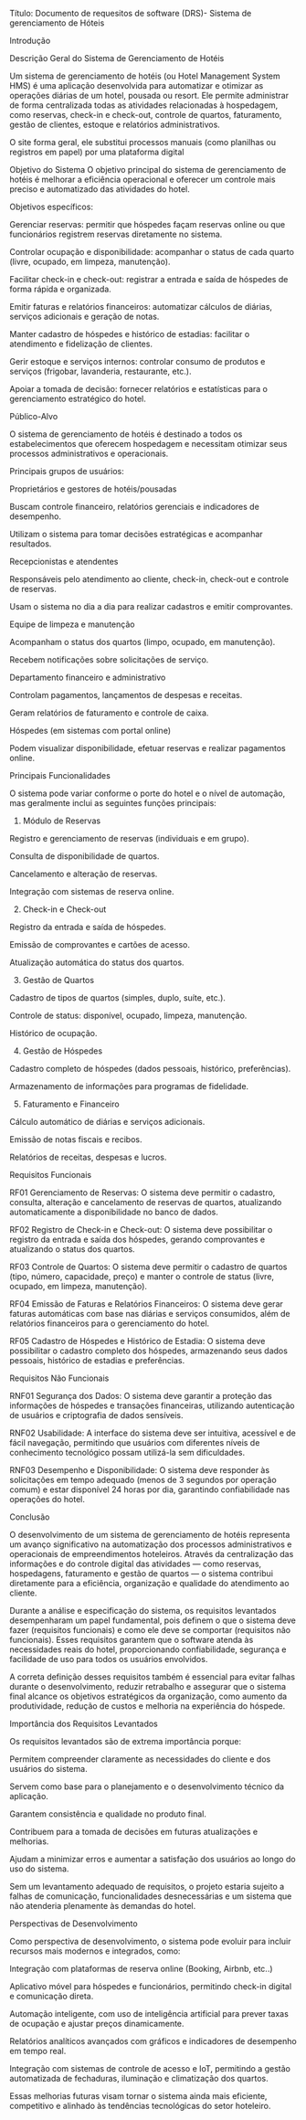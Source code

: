 
Título: Documento de requesitos de software (DRS)- Sistema de gerenciamento de Hóteis

Introdução

Descrição Geral do Sistema de Gerenciamento de Hotéis

Um sistema de gerenciamento de hotéis (ou Hotel Management System HMS) é uma aplicação desenvolvida para automatizar e otimizar as operações diárias de um hotel, pousada ou resort. Ele permite administrar de forma centralizada todas as atividades relacionadas à hospedagem, como reservas, check-in e check-out, controle de quartos, faturamento, gestão de clientes, estoque e relatórios administrativos.

O site forma geral, ele substitui processos manuais (como planilhas ou registros em papel) por uma plataforma digital 

Objetivo do Sistema
O objetivo principal do sistema de gerenciamento de hotéis é melhorar a eficiência operacional e oferecer um controle mais preciso e automatizado das atividades do hotel.

Objetivos específicos:

Gerenciar reservas: permitir que hóspedes façam reservas online ou que funcionários registrem reservas diretamente no sistema.

Controlar ocupação e disponibilidade: acompanhar o status de cada quarto (livre, ocupado, em limpeza, manutenção).

Facilitar check-in e check-out: registrar a entrada e saída de hóspedes de forma rápida e organizada.

Emitir faturas e relatórios financeiros: automatizar cálculos de diárias, serviços adicionais e geração de notas.

Manter cadastro de hóspedes e histórico de estadias: facilitar o atendimento e fidelização de clientes.

Gerir estoque e serviços internos: controlar consumo de produtos e serviços (frigobar, lavanderia, restaurante, etc.).

Apoiar a tomada de decisão: fornecer relatórios e estatísticas para o gerenciamento estratégico do hotel.

Público-Alvo

O sistema de gerenciamento de hotéis é destinado a todos os estabelecimentos que oferecem hospedagem e necessitam otimizar seus processos administrativos e operacionais.

Principais grupos de usuários:

Proprietários e gestores de hotéis/pousadas

Buscam controle financeiro, relatórios gerenciais e indicadores de desempenho.

Utilizam o sistema para tomar decisões estratégicas e acompanhar resultados.

Recepcionistas e atendentes

Responsáveis pelo atendimento ao cliente, check-in, check-out e controle de reservas.

Usam o sistema no dia a dia para realizar cadastros e emitir comprovantes.

Equipe de limpeza e manutenção

Acompanham o status dos quartos (limpo, ocupado, em manutenção).

Recebem notificações sobre solicitações de serviço.

Departamento financeiro e administrativo

Controlam pagamentos, lançamentos de despesas e receitas.

Geram relatórios de faturamento e controle de caixa.

Hóspedes (em sistemas com portal online)

Podem visualizar disponibilidade, efetuar reservas e realizar pagamentos online.

 Principais Funcionalidades

O sistema pode variar conforme o porte do hotel e o nível de automação, mas geralmente inclui as seguintes funções principais:

1. Módulo de Reservas

Registro e gerenciamento de reservas (individuais e em grupo).

Consulta de disponibilidade de quartos.

Cancelamento e alteração de reservas.

Integração com sistemas de reserva online.

2. Check-in e Check-out

Registro da entrada e saída de hóspedes.

Emissão de comprovantes e cartões de acesso.

Atualização automática do status dos quartos.

 3. Gestão de Quartos

Cadastro de tipos de quartos (simples, duplo, suíte, etc.).

Controle de status: disponível, ocupado, limpeza, manutenção.

Histórico de ocupação.

 4. Gestão de Hóspedes

Cadastro completo de hóspedes (dados pessoais, histórico, preferências).

Armazenamento de informações para programas de fidelidade.

 5. Faturamento e Financeiro

Cálculo automático de diárias e serviços adicionais.

Emissão de notas fiscais e recibos.

Relatórios de receitas, despesas e lucros.

Requisitos Funcionais 

RF01 Gerenciamento de Reservas:
O sistema deve permitir o cadastro, consulta, alteração e cancelamento de reservas de quartos, atualizando automaticamente a disponibilidade no banco de dados.

RF02 Registro de Check-in e Check-out:
O sistema deve possibilitar o registro da entrada e saída dos hóspedes, gerando comprovantes e atualizando o status dos quartos.

RF03 Controle de Quartos:
O sistema deve permitir o cadastro de quartos (tipo, número, capacidade, preço) e manter o controle de status (livre, ocupado, em limpeza, manutenção).

RF04 Emissão de Faturas e Relatórios Financeiros:
O sistema deve gerar faturas automáticas com base nas diárias e serviços consumidos, além de relatórios financeiros para o gerenciamento do hotel.

RF05 Cadastro de Hóspedes e Histórico de Estadia:
O sistema deve possibilitar o cadastro completo dos hóspedes, armazenando seus dados pessoais, histórico de estadias e preferências.

Requisitos Não Funcionais

RNF01 Segurança dos Dados:
O sistema deve garantir a proteção das informações de hóspedes e transações financeiras, utilizando autenticação de usuários e criptografia de dados sensíveis.

RNF02  Usabilidade:
A interface do sistema deve ser intuitiva, acessível e de fácil navegação, permitindo que usuários com diferentes níveis de conhecimento tecnológico possam utilizá-la sem dificuldades.

RNF03  Desempenho e Disponibilidade:
O sistema deve responder às solicitações em tempo adequado (menos de 3 segundos por operação comum) e estar disponível 24 horas por dia, garantindo confiabilidade nas operações do hotel.

Conclusão

O desenvolvimento de um sistema de gerenciamento de hotéis representa um avanço significativo na automatização dos processos administrativos e operacionais de empreendimentos hoteleiros. Através da centralização das informações e do controle digital das atividades — como reservas, hospedagens, faturamento e gestão de quartos — o sistema contribui diretamente para a eficiência, organização e qualidade do atendimento ao cliente.

Durante a análise e especificação do sistema, os requisitos levantados desempenharam um papel fundamental, pois definem o que o sistema deve fazer (requisitos funcionais) e como ele deve se comportar (requisitos não funcionais). Esses requisitos garantem que o software atenda às necessidades reais do hotel, proporcionando confiabilidade, segurança e facilidade de uso para todos os usuários envolvidos.

A correta definição desses requisitos também é essencial para evitar falhas durante o desenvolvimento, reduzir retrabalho e assegurar que o sistema final alcance os objetivos estratégicos da organização, como aumento da produtividade, redução de custos e melhoria na experiência do hóspede.

 Importância dos Requisitos Levantados

Os requisitos levantados são de extrema importância porque:

Permitem compreender claramente as necessidades do cliente e dos usuários do sistema.

Servem como base para o planejamento e o desenvolvimento técnico da aplicação.

Garantem consistência e qualidade no produto final.

Contribuem para a tomada de decisões em futuras atualizações e melhorias.

Ajudam a minimizar erros e aumentar a satisfação dos usuários ao longo do uso do sistema.

Sem um levantamento adequado de requisitos, o projeto estaria sujeito a falhas de comunicação, funcionalidades desnecessárias e um sistema que não atenderia plenamente às demandas do hotel.

Perspectivas de Desenvolvimento 

Como perspectiva de desenvolvimento, o sistema pode evoluir para incluir recursos mais modernos e integrados, como:

Integração com plataformas de reserva online (Booking, Airbnb, etc..)

Aplicativo móvel para hóspedes e funcionários, permitindo check-in digital e comunicação direta.

Automação inteligente, com uso de inteligência artificial para prever taxas de ocupação e ajustar preços dinamicamente.

Relatórios analíticos avançados com gráficos e indicadores de desempenho em tempo real.

Integração com sistemas de controle de acesso e IoT, permitindo a gestão automatizada de fechaduras, iluminação e climatização dos quartos.

Essas melhorias futuras visam tornar o sistema ainda mais eficiente, competitivo e alinhado às tendências tecnológicas do setor hoteleiro.











